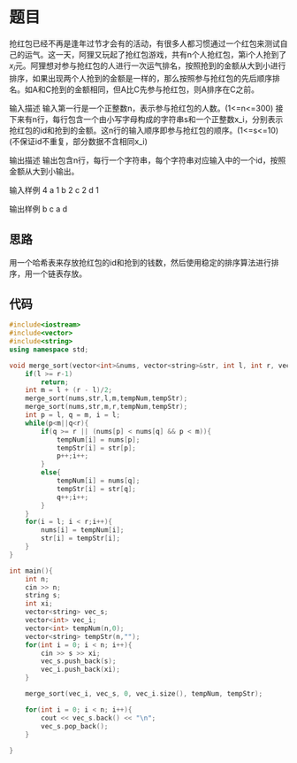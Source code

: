 # 题目

抢红包已经不再是逢年过节才会有的活动，有很多人都习惯通过一个红包来测试自己的运气。这一天，阿狸又玩起了抢红包游戏，共有n个人抢红包，第i个人抢到了$x_i$元。阿狸想对参与抢红包的人进行一次运气排名，按照抢到的金额从大到小进行排序，如果出现两个人抢到的金额是一样的，那么按照参与抢红包的先后顺序排名。如A和C抢到的金额相同，但A比C先参与抢红包，则A排序在C之前。

输入描述
       输入第一行是一个正整数n，表示参与抢红包的人数。(1<=n<=300)
       接下来有n行，每行包含一个由小写字母构成的字符串s和一个正整数x_i，分别表示抢红包的id和抢到的金额。这n行的输入顺序即参与抢红包的顺序。(1<=s<=10)(不保证id不重复，部分数据不含相同x_i)

输出描述
       输出包含n行，每行一个字符串，每个字符串对应输入中的一个id，按照金额从大到小输出。

输入样例
4
a 1
b 2
c 2
d 1

输出样例
b
c
a
d

## 思路

用一个哈希表来存放抢红包的id和抢到的钱数，然后使用稳定的排序算法进行排序，用一个链表存放。

## 代码

``````cpp
#include<iostream>
#include<vector>
#include<string>
using namespace std;

void merge_sort(vector<int>&nums, vector<string>&str, int l, int r, vector<int>&tempNum, vector<string> tempStr){
    if(l >= r-1)
        return;
    int m = l + (r - l)/2;
    merge_sort(nums,str,l,m,tempNum,tempStr);
    merge_sort(nums,str,m,r,tempNum,tempStr);
    int p = l, q = m, i = l;
    while(p<m||q<r){
        if(q >= r || (nums[p] < nums[q] && p < m)){
            tempNum[i] = nums[p];
            tempStr[i] = str[p];
            p++;i++;
        }
        else{
            tempNum[i] = nums[q];
            tempStr[i] = str[q];
            q++;i++;
        }
    }
    for(i = l; i < r;i++){
        nums[i] = tempNum[i];
        str[i] = tempStr[i];
    }
}

int main(){
    int n;
    cin >> n;
    string s;
    int xi;
    vector<string> vec_s;
    vector<int> vec_i;
    vector<int> tempNum(n,0);
    vector<string> tempStr(n,"");
    for(int i = 0; i < n; i++){
        cin >> s >> xi;
        vec_s.push_back(s);
        vec_i.push_back(xi);
    }

    merge_sort(vec_i, vec_s, 0, vec_i.size(), tempNum, tempStr);

    for(int i = 0; i < n; i++){
        cout << vec_s.back() << "\n";
        vec_s.pop_back();
    }
    
}


``````
